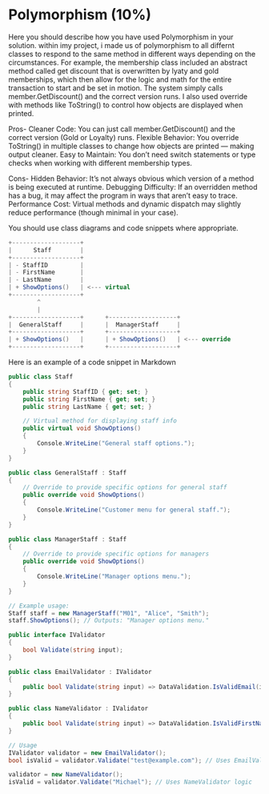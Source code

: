 # Polymorphism (10%)

Here you should describe how you have used Polymorphism in your solution.
within imy project, i made us of polymorphism to all differnt classes to respond to the same method in different ways depending on the circumstances. For example, the membership class included an abstract method called get discount that is overwritten by lyaty and gold memberships, which then allow for the logic and math for the entire transaction to start and be set in motion. The system simply calls member.GetDiscount() and the correct version runs. I also used override with methods like ToString() to control how objects are displayed when printed.

Pros-
Cleaner Code: You can just call member.GetDiscount() and the correct version (Gold or Loyalty) runs.
Flexible Behavior: You override ToString() in multiple classes to change how objects are printed — making output cleaner.
Easy to Maintain: You don’t need switch statements or type checks when working with different membership types.

Cons- 
Hidden Behavior: It’s not always obvious which version of a method is being executed at runtime.
Debugging Difficulty: If an overridden method has a bug, it may affect the program in ways that aren’t easy to trace.
Performance Cost: Virtual methods and dynamic dispatch may slightly reduce performance (though minimal in your case).


You should use class diagrams and code snippets where appropriate.
```cs
+-------------------+
|      Staff        |
+-------------------+
| - StaffID         |
| - FirstName       |
| - LastName        |
| + ShowOptions()   | <--- virtual
+-------------------+
        ^
        |
+-------------------+      +-------------------+
|  GeneralStaff     |      |  ManagerStaff     |
+-------------------+      +-------------------+
| + ShowOptions()   |      | + ShowOptions()   | <--- override
+-------------------+      +-------------------+
```
Here is an example of a code snippet in Markdown
```cs
public class Staff
{
    public string StaffID { get; set; }
    public string FirstName { get; set; }
    public string LastName { get; set; }

    // Virtual method for displaying staff info
    public virtual void ShowOptions()
    {
        Console.WriteLine("General staff options.");
    }
}

public class GeneralStaff : Staff
{
    // Override to provide specific options for general staff
    public override void ShowOptions()
    {
        Console.WriteLine("Customer menu for general staff.");
    }
}

public class ManagerStaff : Staff
{
    // Override to provide specific options for managers
    public override void ShowOptions()
    {
        Console.WriteLine("Manager options menu.");
    }
}

// Example usage:
Staff staff = new ManagerStaff("M01", "Alice", "Smith");
staff.ShowOptions(); // Outputs: "Manager options menu."
```

```cs
public interface IValidator
{
    bool Validate(string input);
}

public class EmailValidator : IValidator
{
    public bool Validate(string input) => DataValidation.IsValidEmail(input);
}

public class NameValidator : IValidator
{
    public bool Validate(string input) => DataValidation.IsValidFirstName(input);
}

// Usage
IValidator validator = new EmailValidator();
bool isValid = validator.Validate("test@example.com"); // Uses EmailValidator logic

validator = new NameValidator();
isValid = validator.Validate("Michael"); // Uses NameValidator logic
```

```cs

```





